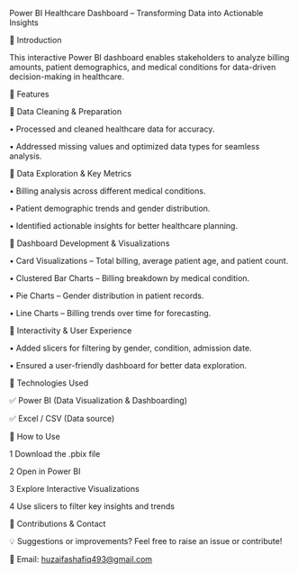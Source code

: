 Power BI Healthcare Dashboard – Transforming Data into Actionable Insights

📌 Introduction

This interactive Power BI dashboard enables stakeholders to analyze billing amounts, patient demographics, and medical conditions for data-driven decision-making in healthcare.

📌 Features

🔹 Data Cleaning & Preparation

•	Processed and cleaned healthcare data for accuracy.

•	Addressed missing values and optimized data types for seamless analysis.

🔹 Data Exploration & Key Metrics

•	Billing analysis across different medical conditions.

•	Patient demographic trends and gender distribution.

•	Identified actionable insights for better healthcare planning.

🔹 Dashboard Development & Visualizations

•	Card Visualizations – Total billing, average patient age, and patient count.

•	Clustered Bar Charts – Billing breakdown by medical condition.

•	Pie Charts – Gender distribution in patient records.

•	Line Charts – Billing trends over time for forecasting.

🔹 Interactivity & User Experience

•	Added slicers for filtering by gender, condition, admission date.

•	Ensured a user-friendly dashboard for better data exploration.

📌 Technologies Used

✅ Power BI (Data Visualization & Dashboarding)

✅ Excel / CSV (Data source)

📌 How to Use

1️ Download the .pbix file

2️ Open in Power BI

3️ Explore Interactive Visualizations

4️ Use slicers to filter key insights and trends

📌 Contributions & Contact

💡 Suggestions or improvements? Feel free to raise an issue or contribute!

📧 Email: huzaifashafiq493@gmail.com

